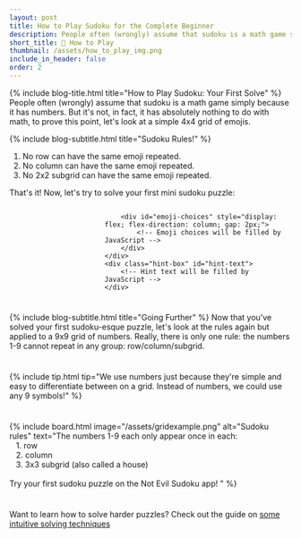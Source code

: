 ```yaml
---
layout: post
title: How to Play Sudoku for the Complete Beginner
description: People often (wrongly) assume that sudoku is a math game simply because it has numbers. But it's not, in fact, it has absolutely nothing to do with math or numbers. Learn the one simple rule of sudoku with an interactive puzzle.
short_title: 🧩 How to Play
thumbnail: /assets/how_to_play_img.png
include_in_header: false
order: 2
---
```


{% include blog-title.html title="How to Play Sudoku: Your First Solve" %}
People often (wrongly) assume that sudoku is a math game simply because it has numbers. But it's not, in fact, it has absolutely nothing to do with math, to prove this point, let's look at a simple 4x4 grid of emojis.

{% include blog-subtitle.html title="Sudoku Rules!" %}
1. No row can have the same emoji repeated.
2. No column can have the same emoji repeated.
3. No 2x2 subgrid can have the same emoji repeated.

That's it! Now, let's try to solve your first mini sudoku puzzle:

<div style="display: flex; flex-direction: column; gap: 10px;">
    <div id="emoji-sudoku-container" style="display: flex; gap: 10px;">
        <div id="emoji-grid" style="display: grid; gap: 7px;">
            <div class="subgrid" style="display: grid; grid-template-columns: repeat(2, 80px);">
                <!-- Subgrid 1 will be filled by JavaScript -->
            </div>
            <div class="subgrid" style="display: grid; grid-template-columns: repeat(2, 80px);">
                <!-- Subgrid 2 will be filled by JavaScript -->
            </div>
            <div class="subgrid" style="display: grid; grid-template-columns: repeat(2, 80px);">
                <!-- Subgrid 3 will be filled by JavaScript -->
            </div>
            <div class="subgrid" style="display: grid; grid-template-columns: repeat(2, 80px);">
                <!-- Subgrid 4 will be filled by JavaScript -->
            </div>
        </div>
        
        <div id="emoji-choices" style="display: flex; flex-direction: column; gap: 2px;">
            <!-- Emoji choices will be filled by JavaScript -->
        </div>
    </div>
    <div class="hint-box" id="hint-text">
        <!-- Hint text will be filled by JavaScript -->
    </div>
</div>

<script>
const emojiGrid = [
    '🌊', '👽', '🎃', '🤨',
    '🎃', '🤨', '🌊', '',
    '', '🎃', '', '🌊',
    '🤨', '🌊', '', '🎃'
];

const emojiChoices = ['🤨', '🌊', '🎃', '👽'];
let selectedCell = null;
// Store initially empty positions
const emptyPositions = emojiGrid.map((val, idx) => val === '').reduce((acc, val, idx) => {
    if (val) acc.push(idx);
    return acc;
}, []);

function createGrid() {
    const grid = document.getElementById('emoji-grid');
    grid.style.display = 'grid';
    grid.style.gridTemplateColumns = 'repeat(2, auto)';
    grid.style.gap = '12px';
    grid.innerHTML = '';
    
    // Create 4 subgrids
    for (let subgridIndex = 0; subgridIndex < 4; subgridIndex++) {
        const subgrid = document.createElement('div');
        subgrid.style.display = 'grid';
        subgrid.style.gridTemplateColumns = 'repeat(2, 80px)';
        
        // Fill each subgrid with 4 cells
        for (let cellIndex = 0; cellIndex < 4; cellIndex++) {
            const globalIndex = (Math.floor(subgridIndex / 2) * 8) + 
                              ((subgridIndex % 2) * 2) + 
                              (Math.floor(cellIndex / 2) * 4) + 
                              (cellIndex % 2);
            
            const cell = document.createElement('div');
            cell.style.width = '80px';
            cell.style.height = '80px';
            cell.style.borderTop = '1px solid #ccc';
            cell.style.borderLeft = '1px solid #ccc';
            // Add right border only to rightmost cells
            if (cellIndex % 2 === 1) {
                cell.style.borderRight = '1px solid #ccc';
            }
            // Add bottom border only to bottom cells
            if (cellIndex >= 2) {
                cell.style.borderBottom = '1px solid #ccc';
            }
            cell.style.display = 'flex';
            cell.style.alignItems = 'center';
            cell.style.justifyContent = 'center';
            cell.style.fontSize = '40px';
            cell.style.cursor = 'pointer';
            cell.textContent = emojiGrid[globalIndex];
            
            cell.addEventListener('click', () => selectCell(cell, globalIndex));
            subgrid.appendChild(cell);
        }
        
        grid.appendChild(subgrid);
    }
}

function createChoices() {
    const choices = document.getElementById('emoji-choices');
    choices.innerHTML = '';
    
    emojiChoices.forEach(emoji => {
        const button = document.createElement('div');
        button.style.width = '45px';
        button.style.height = '45px';
        button.style.border = '1px solid #ccc';
        button.style.borderRadius = '12px';
        button.style.display = 'flex';
        button.style.alignItems = 'center';
        button.style.justifyContent = 'center';
        button.style.fontSize = '25px';
        button.style.cursor = 'pointer';
        button.style.backgroundColor = '#e0e0ff';
        button.style.marginBottom = '7px';
        button.textContent = emoji;
        
        button.addEventListener('click', () => placeEmoji(emoji));
        choices.appendChild(button);
    });
}


function selectCell(cell, index) {
    // Allow selection if cell was initially empty
    if (!emptyPositions.includes(index)) return;
    
    if (selectedCell) {
        // Reset to normal borders
        const oldIndex = Array.from(selectedCell.parentNode.children).indexOf(selectedCell);
        selectedCell.style.borderTop = '1px solid #ccc';
        selectedCell.style.borderLeft = '1px solid #ccc';
        if (oldIndex % 2 === 1) {
            selectedCell.style.borderRight = '1px solid #ccc';
        }
        else {
            selectedCell.style.borderRight = 'none';
        }
        if (oldIndex >= 2) {
            selectedCell.style.borderBottom = '1px solid #ccc';
        }
        else {
            selectedCell.style.borderBottom = 'none';
        }
    }
    
    selectedCell = cell;
    cell.style.border = '3px solid rgb(137, 137, 255)';
}


function checkGrid() {
    console.log("Checking grid:", emojiGrid);

    // Reset any previous error highlighting
    const allCells = document.querySelectorAll('#emoji-grid .subgrid > div');
    allCells.forEach(cell => {
        cell.style.backgroundColor = '';
        cell.style.borderTop = '0.5px solid #ccc';
        cell.style.borderLeft = '0.5px solid #ccc';
        if (Array.from(cell.parentNode.children).indexOf(cell) % 2 === 1) {
            cell.style.borderRight = '1px solid #ccc';
        }
        if (Array.from(cell.parentNode.children).indexOf(cell) >= 2) {
            cell.style.borderBottom = '1px solid #ccc';
        }
    });

    // Check if grid is completely filled
    if (emojiGrid.includes('')) return false;

    // Check rows
    for (let row = 0; row < 4; row++) {
        const rowEmojis = new Set();
        for (let col = 0; col < 4; col++) {
            const emoji = emojiGrid[row * 4 + col];
            if (rowEmojis.has(emoji)) {
                console.log(`Found duplicate in row ${row + 1}: ${emoji}`);
                // Highlight the problematic row
                for (let i = 0; i < 4; i++) {
                    const subgridRow = Math.floor(row / 2);
                    const subgridCol = Math.floor(i / 2);
                    const subgridIndex = subgridRow * 2 + subgridCol;
                    const subgrids = document.querySelectorAll('.subgrid');
                    console.log(`Highlighting subgrid ${subgridIndex}, cell ${(row % 2) * 2 + (i % 2)}`);
                    if (subgrids[subgridIndex]) {
                        const cellInSubgrid = (row % 2) * 2 + (i % 2);
                        const cell = subgrids[subgridIndex].children[cellInSubgrid];
                        if (cell) {
                            cell.style.backgroundColor = '#ffebee';
                            cell.style.border = '2px solid red';
                        }
                    }
                }
                return { valid: false, message: `Row ${row + 1} has a repeated ${emoji}` };
            }
            rowEmojis.add(emoji);
        }
    }

    // Check columns
    for (let col = 0; col < 4; col++) {
        const colEmojis = new Set();
        for (let row = 0; row < 4; row++) {
            const emoji = emojiGrid[row * 4 + col];
            if (colEmojis.has(emoji)) {
                console.log(`Found duplicate in column ${col + 1}: ${emoji}`);
                // Highlight the problematic column
                for (let i = 0; i < 4; i++) {
                    const subgridRow = Math.floor(i / 2);
                    const subgridCol = Math.floor(col / 2);
                    const subgridIndex = subgridRow * 2 + subgridCol;
                    const subgrids = document.querySelectorAll('.subgrid');
                    console.log(`Highlighting subgrid ${subgridIndex}, cell ${(i % 2) * 2 + (col % 2)}`);
                    if (subgrids[subgridIndex]) {
                        const cellInSubgrid = (i % 2) * 2 + (col % 2);
                        const cell = subgrids[subgridIndex].children[cellInSubgrid];
                        if (cell) {
                            cell.style.backgroundColor = '#ffebee';
                            cell.style.border = '2px solid red';
                        }
                    }
                }
                return { valid: false, message: `Column ${col + 1} has a repeated ${emoji}` };
            }
            colEmojis.add(emoji);
        }
    }

    // Check 2x2 subgrids
    for (let subgridIndex = 0; subgridIndex < 4; subgridIndex++) {
        const subgridEmojis = new Set();
        const subgrids = document.querySelectorAll('.subgrid');
        const subgrid = subgrids[subgridIndex];
        
        if (subgrid) {
            // Check each cell in the subgrid
            for (let i = 0; i < 4; i++) {
                const emoji = emojiGrid[(Math.floor(subgridIndex / 2) * 8) + 
                                      ((subgridIndex % 2) * 2) + 
                                      (Math.floor(i / 2) * 4) + 
                                      (i % 2)];
                if (subgridEmojis.has(emoji)) {
                    console.log(`Found duplicate in subgrid ${subgridIndex + 1}: ${emoji}`);
                    // Highlight the problematic subgrid
                    Array.from(subgrid.children).forEach(cell => {
                        cell.style.backgroundColor = '#ffebee';
                        cell.style.border = '2px solid red';
                    });
                    return { valid: false, message: `Subgrid ${subgridIndex + 1} has a repeated ${emoji}` };
                }
                subgridEmojis.add(emoji);
            }
        }
    }

    return { valid: true, message: "Hurrah! You just solved your first sudoku puzzle! 🎉" };
}
function placeEmoji(emoji) {
    if (!selectedCell) return;
    
    // Calculate the global index based on subgrid and cell position
    const subgridIndex = Array.from(selectedCell.parentNode.parentNode.children).indexOf(selectedCell.parentNode);
    const cellIndex = Array.from(selectedCell.parentNode.children).indexOf(selectedCell);
    const globalIndex = (Math.floor(subgridIndex / 2) * 8) + 
                       ((subgridIndex % 2) * 2) + 
                       (Math.floor(cellIndex / 2) * 4) + 
                       (cellIndex % 2);
    
    emojiGrid[globalIndex] = emoji;
    selectedCell.textContent = emoji;
    
    // Reset to normal borders
    selectedCell.style.borderTop = '1px solid #ccc';
    selectedCell.style.borderLeft = '1px solid #ccc';
    if (cellIndex % 2 === 1) {
        selectedCell.style.borderRight = '1px solid #ccc';
    }
    else {
        selectedCell.style.borderRight = 'none';
    }
    if (cellIndex >= 2) {
        selectedCell.style.borderBottom = '1px solid #ccc';
    }
    else {
        selectedCell.style.borderBottom = 'none';
    }
    
    selectedCell = null;

    // Check if grid is complete and validate
    if (!emojiGrid.includes('')) {
        const result = checkGrid();
        const hintElement = document.getElementById('hint-text');
        if (result.valid) {
            hintElement.textContent = result.message;
            hintElement.style.color = '#4CAF50';  // Green color for success
        } else {
            hintElement.textContent = result.message;
            hintElement.style.color = '#F44336';  // Red color for errors
        }
    }
}

// Initialize hint text
document.addEventListener('DOMContentLoaded', () => {
    createGrid();
    createChoices();
    document.getElementById('hint-text').textContent = 'Fill in the grid following the rules...select a cell and choose an emoji to inhabit the cell';
});
</script>

{% include blog-subtitle.html title="Going Further" %}
Now that you've solved your first sudoku-esque puzzle, let's look at the rules again but applied to a 9x9 grid of numbers. Really, there is only one rule: the numbers 1-9 cannot repeat in any group: row/column/subgrid.
<br>

{% include tip.html
  tip="We use numbers just because they're simple and easy to differentiate between on a grid. Instead of numbers, we could use any 9 symbols!"
%}

{% include board.html 
  image="/assets/gridexample.png"
  alt="Sudoku rules" 
  text="The numbers 1-9 each only appear once in each:<br>&nbsp;&nbsp;&nbsp;1. row<br>&nbsp;&nbsp;&nbsp;2. column<br>&nbsp;&nbsp;&nbsp;3. 3x3 subgrid (also called a house)<br><br>Try your first sudoku puzzle on the Not Evil Sudoku app!
"
%}

<div class="hint-box">
  <div class="hint-content">
    <p>Want to learn how to solve harder puzzles? Check out the guide on <a href="/posts/sudoku-solving-techniques" class="hint-link">some intuitive solving techniques</a></p>
  </div>
</div>


